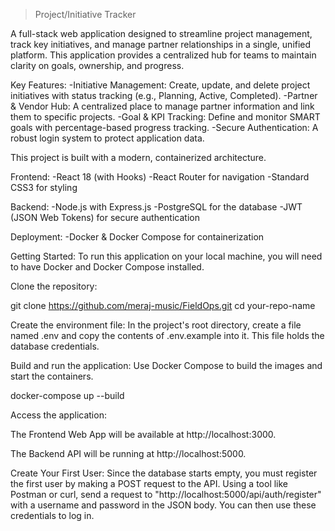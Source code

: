 > Project/Initiative Tracker

A full-stack web application designed to streamline project management, track key initiatives, and manage partner relationships in a single, unified platform. This application provides a centralized hub for teams to maintain clarity on goals, ownership, and progress.

Key Features:
-Initiative Management: Create, update, and delete project initiatives with status tracking (e.g., Planning, Active, Completed).
-Partner & Vendor Hub: A centralized place to manage partner information and link them to specific projects.
-Goal & KPI Tracking: Define and monitor SMART goals with percentage-based progress tracking.
-Secure Authentication: A robust login system to protect application data.

This project is built with a modern, containerized architecture.

Frontend:
-React 18 (with Hooks)
-React Router for navigation
-Standard CSS3 for styling

Backend:
-Node.js with Express.js
-PostgreSQL for the database
-JWT (JSON Web Tokens) for secure authentication

Deployment:
-Docker & Docker Compose for containerization

Getting Started:
To run this application on your local machine, you will need to have Docker and Docker Compose installed.

Clone the repository:

git clone https://github.com/meraj-music/FieldOps.git
cd your-repo-name

Create the environment file:
In the project's root directory, create a file named .env and copy the contents of .env.example into it. This file holds the database credentials.

Build and run the application:
Use Docker Compose to build the images and start the containers.

docker-compose up --build

Access the application:

The Frontend Web App will be available at http://localhost:3000.

The Backend API will be running at http://localhost:5000.

Create Your First User:
Since the database starts empty, you must register the first user by making a POST request to the API. Using a tool like Postman or curl, send a request to "http://localhost:5000/api/auth/register" with a username and password in the JSON body. You can then use these credentials to log in.
